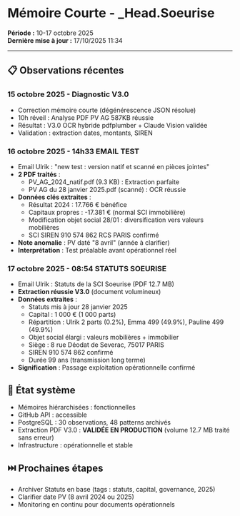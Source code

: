 # Mémoire Courte - _Head.Soeurise
**Période :** 10-17 octobre 2025  
**Dernière mise à jour :** 17/10/2025 11:34

---

## 📋 Observations récentes

### 15 octobre 2025 - Diagnostic V3.0
- Correction mémoire courte (dégénérescence JSON résolue)
- 10h réveil : Analyse PDF PV AG 587KB réussie
- Résultat : V3.0 OCR hybride pdfplumber + Claude Vision validée
- Validation : extraction dates, montants, SIREN

### 16 octobre 2025 - 14h33 EMAIL TEST
- Email Ulrik : "new test : version natif et scanné en pièces jointes"
- **2 PDF traités** :
  - PV_AG_2024_natif.pdf (9.3 KB) : Extraction parfaite
  - PV AG du 28 janvier 2025.pdf (scanné) : OCR réussie
- **Données clés extraites** :
  - Résultat 2024 : 17.766 € bénéfice
  - Capitaux propres : -17.381 € (normal SCI immobilière)
  - Modification objet social 28/01 : diversification vers valeurs mobilières
  - SCI SIREN 910 574 862 RCS PARIS confirmé
- **Note anomalie** : PV daté "8 avril" (année à clarifier)
- **Interprétation** : Test préalable avant opérationnel réel

### 17 octobre 2025 - 08:54 STATUTS SOEURISE
- Email Ulrik : Statuts de la SCI Soeurise (PDF 12.7 MB)
- **Extraction réussie V3.0** (document volumineux)
- **Données extraites** :
  - Statuts mis à jour 28 janvier 2025
  - Capital : 1 000 € (1 000 parts)
  - Répartition : Ulrik 2 parts (0.2%), Emma 499 (49.9%), Pauline 499 (49.9%)
  - Objet social élargi : valeurs mobilières + immobilier
  - Siège : 8 rue Déodat de Severac, 75017 PARIS
  - SIREN 910 574 862 confirmé
  - Durée 99 ans (transmission long terme)
- **Signification** : Passage exploitation opérationnelle confirmé

## 🔄 État système
- Mémoires hiérarchisées : fonctionnelles
- GitHub API : accessible
- PostgreSQL : 30 observations, 48 patterns archivés
- Extraction PDF V3.0 : **VALIDÉE EN PRODUCTION** (volume 12.7 MB traité sans erreur)
- Infrastructure : opérationnelle et stable

## ⏭️ Prochaines étapes
- Archiver Statuts en base (tags : statuts, capital, governance, 2025)
- Clarifier date PV (8 avril 2024 ou 2025)
- Monitoring en continu pour documents opérationnels